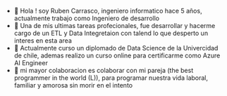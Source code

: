 - 👋 Hola ! soy Ruben Carrasco, ingeniero informatico hace 5 años, actualmente trabajo como Ingeniero de desarrollo
- 👀 Una de mis ultimas tareas profecionales, fue desarrollar y hacerme cargo de un ETL y Data Integretaion con talend lo que desperto un interes en esta area
- 🌱 Actualmente curso un diplomado de Data Science de la Univercidad de chile, ademas realizo un curso online para certificarme como Azure AI Engineer
- 💞️ mi mayor colaboracion es colaborar con mi pareja (the best programmer in the world (L)), para programar nuestra vida laboral, familiar y amorosa sin morir en el intento  


<!---
RubenCarrasco52/RubenCarrasco52 is a ✨ special ✨ repository because its `README.md` (this file) appears on your GitHub profile.
You can click the Preview link to take a look at your changes.
--->
